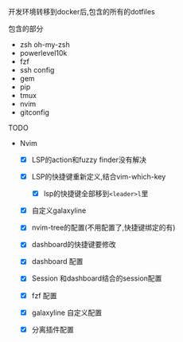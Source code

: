 开发环境转移到docker后,包含的所有的dotfiles

包含的部分
* zsh oh-my-zsh
* powerlevel10k
* fzf
* ssh config
* gem
* pip
* tmux
* nvim
* gitconfig


TODO
+ Nvim
	+ [x] LSP的action和fuzzy finder没有解决
	+ [x] LSP的快捷键重新定义,结合vim-which-key
		- [x] lsp的快捷键全部移到`<leader>l`里
	+ [x] 自定义galaxyline
	+ [x] nvim-tree的配置(不用配置了,快捷键绑定的有)
	+ [x] dashboard的快捷键要修改
	+ [x] dashboard 配置
	+ [x] Session 和dashboard结合的session配置
	+ [x] fzf 配置
	+ [x] galaxyline 自定义配置
	+ [x] 分离插件配置

